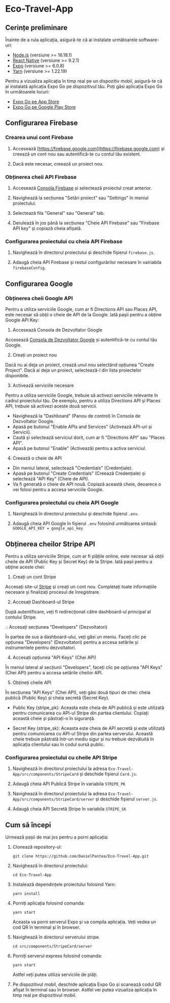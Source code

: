 # Eco-Travel-App



## Cerințe preliminare

Înainte de a rula aplicația, asigură-te că ai instalate următoarele software-uri:

- [Node.js](https://nodejs.org) (versiune >= 16.18.1)
- [React Native](https://reactnative.dev) (versiune >= 9.2.1)
- [Expo](https://expo.dev) (versiune >= 6.0.8)
- [Yarn](https://yarnpkg.com) (versiune >= 1.22.19)

Pentru a vizualiza aplicația în timp real pe un dispozitiv mobil, asigură-te că ai instalată aplicația Expo Go pe dispozitivul tău. Poți găsi aplicația Expo Go în următoarele locuri:

- [Expo Go pe App Store](https://apps.apple.com/us/app/expo-go/id982107779)
- [Expo Go pe Google Play Store](https://play.google.com/store/apps/details?id=host.exp.exponent&hl=en&gl=US)

## Configurarea Firebase

### Crearea unui cont Firebase

1. Accesează [https://firebase.google.com](https://firebase.google.com) și creează un cont nou sau autentifică-te cu contul tău existent.

2. Dacă este necesar, creează un proiect nou.

### Obținerea cheii API Firebase

1. Accesează [Consola Firebase](https://console.firebase.google.com) și selectează proiectul creat anterior.

2. Navighează la secțiunea "Setări proiect" sau "Settings" în meniul proiectului.

3. Selectează fila "General" sau "General" tab.

4. Derulează în jos până la secțiunea "Cheie API Firebase" sau "Firebase API key" și copiază cheia afișată.

### Configurarea proiectului cu cheia API Firebase

1. Navighează în directorul proiectului și deschide fișierul `firebase.js`.

2. Adaugă cheia API Firebase și restul configurărilor necesare în vairiabila `firebaseConfig`.

## Configurarea Google

### Obținerea cheii Google API

Pentru a utiliza serviciile Google, cum ar fi Directions API sau Places API, este necesar să obții o cheie de API de la Google. Iată pașii pentru a obține Google API Key:

1. Accesează Consola de Dezvoltator Google

Accesează [Consola de Dezvoltator Google](https://console.developers.google.com/) și autentifică-te cu contul tău Google.

2. Creați un proiect nou

Dacă nu ai deja un proiect, crează unul nou selectând opțiunea "Create Project". Dacă ai deja un proiect, selectează-l din lista proiectelor disponibile.

3. Activează serviciile necesare

Pentru a utiliza serviciile Google, trebuie să activezi serviciile relevante în cadrul proiectului tău. De exemplu, pentru a utiliza Directions API și Places API, trebuie să activezi aceste două servicii.

- Navighează la "Dashboard" (Panou de control) în Consola de Dezvoltator Google.
- Apasă pe butonul "Enable APIs and Services" (Activează API-uri și Servicii).
- Caută și selectează serviciul dorit, cum ar fi "Directions API" sau "Places API".
- Apasă pe butonul "Enable" (Activează) pentru a activa serviciul.

4. Creează o cheie de API

- Din meniul lateral, selectează "Credentials" (Credențiale).
- Apasă pe butonul "Create Credentials" (Creează Credențiale) și selectează "API Key" (Cheie de API).
- Va fi generată o cheie de API nouă. Copiază această cheie, deoarece o vei folosi pentru a accesa serviciile Google.

### Configurarea proiectului cu cheia API Google

1. Navighează în directorul proiectului și deschide fișierul `.env`.

2. Adaugă cheia API Google în fișierul `.env` folosind următoarea sintaxă:
   `GOOGLE_API_KEY = google_api_key`

## Obținerea cheilor Stripe API

Pentru a utiliza serviciile Stripe, cum ar fi plățile online, este necesar să obții cheile de API (Public Key și Secret Key) de la Stripe. Iată pașii pentru a obține aceste chei:

1. Creați un cont Stripe

Accesați site-ul [Stripe](https://stripe.com) și creați un cont nou. Completați toate informațiile necesare și finalizați procesul de înregistrare.

2. Accesați Dashboard-ul Stripe

După autentificare, veți fi redirecționat către dashboard-ul principal al contului Stripe.

.: Accesați secțiunea "Developers" (Dezvoltatori)

În partea de sus a dashboard-ului, veți găsi un meniu. Faceți clic pe opțiunea "Developers" (Dezvoltatori) pentru a accesa setările și instrumentele pentru dezvoltatori.

4. Accesați opțiunea "API Keys" (Chei API)

În meniul lateral al secțiunii "Developers", faceți clic pe opțiunea "API Keys" (Chei API) pentru a accesa setările cheilor API.

5. Obțineți cheile API

În secțiunea "API Keys" (Chei API), veți găsi două tipuri de chei: cheia publică (Public Key) și cheia secretă (Secret Key).

- Public Key (stripe_pk): Aceasta este cheia de API publică și este utilizată pentru comunicarea cu API-ul Stripe din partea clientului. Copiați această cheie și păstrați-o în siguranță.

- Secret Key (stripe_sk): Aceasta este cheia de API secretă și este utilizată pentru comunicarea cu API-ul Stripe din partea serverului. Această cheie trebuie păstrată într-un mediu sigur și nu trebuie dezvăluită în aplicația clientului sau în codul sursă public.

### Configurarea proiectului cu cheile API Stripe

1. Navighează în directorul proiectului la adresa `Eco-Travel-App/src/components/StripeCard` și deschide fișierul `Card.js`.

2. Adaugă cheia API Publică Stripe în variabila `STRIPE_PK`

3. Navighează în directorul proiectului la adresa `Eco-Travel-App/src/components/StripeCard/server` și deschide fișierul `server.js`.

4. Adaugă cheia API Secretă Stripe în variabila `STRIPE_SK` 

## Cum să începi

Urmează pașii de mai jos pentru a porni aplicația:

1. Clonează repository-ul:

   ```shell
   git clone https://github.com/DanielPantea/Eco-Travel-App.git
   
2. Navighează în directorul proiectului:

   ```shell
   cd Eco-Travel-App

3. Instalează dependințele proiectului folosind Yarn:

   ```shell
   yarn install

4. Porniți aplicația folosind comanda:

   ```shell
   yarn start
   ```
   Aceasta va porni serverul Expo și va compila aplicația. Veți vedea un cod QR în terminal și în browser.

5. Navighează în directorul serverului stripe.
   
   ```shell
   cd src/components/StripeCard/server

6. Porniți serverul express folosind comanda:

   ```shell
   yarn start
   ```
   Astfel veți putea utiliza serviciile de plăți.
   
7. Pe dispozitivul mobil, deschide aplicația Expo Go și scanează codul QR afișat în terminal sau în browser. Astfel vei putea vizualiza aplicația în timp real pe dispozitivul mobil.
